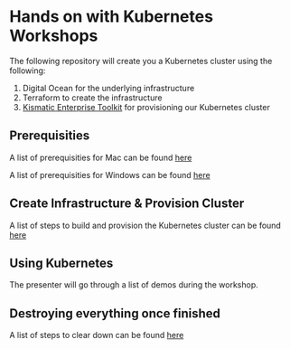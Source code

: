 # Hands on with Kubernetes Workshops

The following repository will create you a Kubernetes cluster using the following:

1. Digital Ocean for the underlying infrastructure
2. Terraform to create the infrastructure
3. [Kismatic Enterprise Toolkit](https://github.com/apprenda/kismatic) for provisioning our Kubernetes cluster

## Prerequisities

A list of prerequisities for Mac can be found [here](docs/1-mac-prerequisities.md)

A list of prerequisities for Windows can be found [here](docs/2-windows-prerequisities.md)

## Create Infrastructure & Provision Cluster

A list of steps to build and provision the Kubernetes cluster can be found [here](docs/3-build-cluster.md)

## Using Kubernetes

The presenter will go through a list of demos during the workshop.

## Destroying everything once finished

A list of steps to clear down can be found [here](docs/6-clear-down.md)
